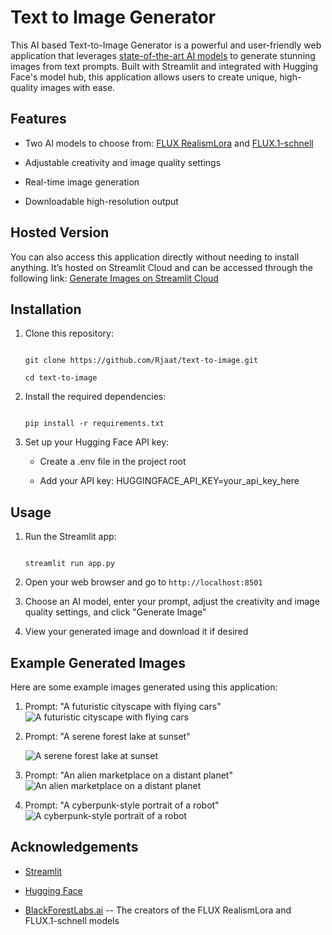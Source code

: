 # Text to Image Generator

This AI based Text-to-Image Generator is a powerful and user-friendly web application that leverages [state-of-the-art AI models](https://huggingface.co/black-forest-labs) to generate stunning images from text prompts. Built with Streamlit and integrated with Hugging Face's model hub, this application allows users to create unique, high-quality images with ease.

## Features


- Two AI models to choose from: [FLUX RealismLora](https://huggingface.co/black-forest-labs/FLUX.1-dev) and [FLUX.1-schnell](https://huggingface.co/black-forest-labs/FLUX.1-schnell)

- Adjustable creativity and image quality settings

- Real-time image generation

- Downloadable high-resolution output

## Hosted Version

You can also access this application directly without needing to install anything. It’s hosted on Streamlit Cloud and can be accessed through the following link:
[Generate Images on Streamlit Cloud](https://text-to-image-ie9gf5xp6mthpjqdyhnts9.streamlit.app/)

## Installation

1. Clone this repository:

   ```

   git clone https://github.com/Rjaat/text-to-image.git

   cd text-to-image

   ```

2. Install the required dependencies:

   ```

   pip install -r requirements.txt

   ```

3. Set up your Hugging Face API key:

   - Create a .env file in the project root

   - Add your API key: HUGGINGFACE_API_KEY=your_api_key_here

## Usage

1. Run the Streamlit app:

   ```

   streamlit run app.py

   ```

2. Open your web browser and go to `http://localhost:8501`

3. Choose an AI model, enter your prompt, adjust the creativity and image quality settings, and click "Generate Image"

4. View your generated image and download it if desired

## Example Generated Images

Here are some example images generated using this application:

1. Prompt: "A futuristic cityscape with flying cars"
![A futuristic cityscape with flying cars](https://github.com/user-attachments/assets/89d4aba4-31d0-4211-a2e9-a6c844207d11)

   

2. Prompt: "A serene forest lake at sunset"

   ![A serene forest lake at sunset](https://github.com/user-attachments/assets/b43e7e27-7bfc-432e-a904-677d41001d79)


3. Prompt: "An alien marketplace on a distant planet"
![An alien marketplace on a distant planet](https://github.com/user-attachments/assets/ac9f43a3-d3f2-4583-899c-224964888874)

   

4. Prompt: "A cyberpunk-style portrait of a robot"
![A cyberpunk-style portrait of a robot](https://github.com/user-attachments/assets/c901bbd7-7c9d-4ed0-8cab-43a536896567)

   

## Acknowledgements

- [Streamlit](https://streamlit.io/) 

- [Hugging Face](https://huggingface.co/) 

- [BlackForestLabs.ai](https://blackforestlabs.ai/) -- The creators of the FLUX RealismLora and FLUX.1-schnell models 
